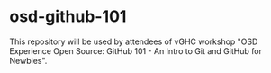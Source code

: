 # osd-github-101
This repository will be used by attendees of vGHC workshop "OSD Experience Open Source:  GitHub 101 - An Intro to Git and GitHub for Newbies".
